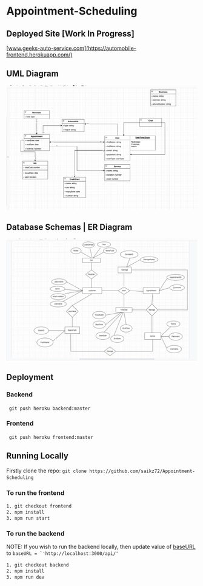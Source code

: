 # Appointment-Scheduling

## Deployed Site [Work In Progress]
[www.geeks-auto-service.com](https://automobile-frontend.herokuapp.com/)

## UML Diagram
![UML Diagram](https://github.com/saikz72/Appointment-Scheduling/blob/master/resources/Screen%20Shot%202021-12-24%20at%209.39.46%20PM.png)

## Database Schemas | ER Diagram
![ER Diagram](https://github.com/saikz72/Appointment-Scheduling/blob/master/resources/ER_Diagram.jpeg)


## Deployment
### Backend
``` git push heroku backend:master```
### Frontend
``` git push heroku frontend:master```

## Running Locally
Firstly clone the repo: ```git clone https://github.com/saikz72/Appointment-Scheduling```

### To run the frontend
```
1. git checkout frontend
2. npm install
3. npm run start
```

### To run the backend
NOTE: If you wish to run the backend locally, then update value of [baseURL](https://github.com/saikz72/Appointment-Scheduling/blob/frontend/src/utility/constants.ts) to ```baseURL = `'http://localhost:3000/api/'``` 
```
1. git checkout backend
2. npm install
3. npm run dev
```
